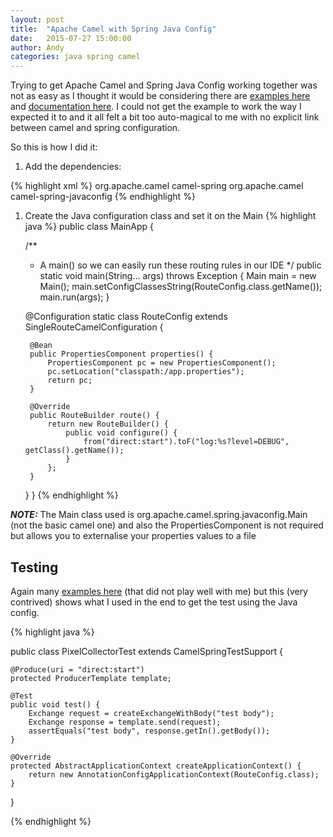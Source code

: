 ```yaml
---
layout: post
title:  "Apache Camel with Spring Java Config"
date:   2015-07-27 15:00:00
author: Andy
categories: java spring camel
---
```


Trying to get Apache Camel and Spring Java Config working together was not as easy as I thought it would be
considering there are [examples here](https://github.com/apache/camel/tree/master/examples/camel-example-spring-javaconfig)
and [documentation here](http://camel.apache.org/spring-java-config-example.html). I could not get the example
to work the way I expected it to and it all felt a bit too auto-magical to me with no explicit link between camel
and spring configuration.

So this is how I did it:
1. Add the dependencies:

{% highlight xml %}
<dependency>
    <groupId>org.apache.camel</groupId>
    <artifactId>camel-spring</artifactId>
</dependency>
<dependency>
    <groupId>org.apache.camel</groupId>
    <artifactId>camel-spring-javaconfig</artifactId>
</dependency>
{% endhighlight %}

1. Create the Java configuration class and set it on the Main
{% highlight java %}
public class MainApp {

    /**
     * A main() so we can easily run these routing rules in our IDE
     */
    public static void main(String... args) throws Exception {
        Main main = new Main();
        main.setConfigClassesString(RouteConfig.class.getName());
        main.run(args);
    }

    @Configuration
    static class RouteConfig extends SingleRouteCamelConfiguration {

        @Bean
        public PropertiesComponent properties() {
            PropertiesComponent pc = new PropertiesComponent();
            pc.setLocation("classpath:/app.properties");
            return pc;
        }

        @Override
        public RouteBuilder route() {
            return new RouteBuilder() {
                public void configure() {
                    from("direct:start").toF("log:%s?level=DEBUG", getClass().getName());
                }
            };
        }
    }
}
{% endhighlight %}

***NOTE:*** The Main class used is org.apache.camel.spring.javaconfig.Main (not the basic camel one) and also the
PropertiesComponent is not required but allows you to externalise your properties values to a file

## Testing

Again many [examples here](https://camel.apache.org/spring-testing.html) (that did not play well with me) but this
(very contrived) shows what I used in the end to get the test using the Java config.

{% highlight java %}

public class PixelCollectorTest extends CamelSpringTestSupport {

    @Produce(uri = "direct:start")
    protected ProducerTemplate template;

    @Test
    public void test() {
        Exchange request = createExchangeWithBody("test body");
        Exchange response = template.send(request);
        assertEquals("test body", response.getIn().getBody());
    }

    @Override
    protected AbstractApplicationContext createApplicationContext() {
        return new AnnotationConfigApplicationContext(RouteConfig.class);
    }
}

{% endhighlight %}
